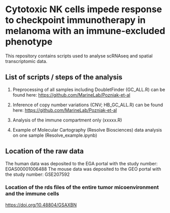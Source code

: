 # Cytotoxic NK cells impede response to checkpoint immunotherapy in melanoma with an immune-excluded phenotype

This repository contains scripts used to analyse scRNAseq and spatial transcriptomic data.

## List of scripts / steps of the analysis

1. Preprocessing of all samples including DoubletFinder (GC_ALL.R) can be found here: https://github.com/MarineLab/Pozniak-et-al
2. Inference of copy number variations (CNV; HB_GC_ALL.R) can be found here: https://github.com/MarineLab/Pozniak-et-al
3. Analysis of the immune compartment only (xxxxx.R)

7. Example of Molecular Cartography (Resolve Biosciences) data analysis on one sample (Resolve_example.ipynb)

## Location of the raw data

The human data was deposited to the EGA portal with the study number: EGAS00001006488
The mouse data was deposited to the GEO portal with the study number: GSE207592

### Location of the rds files of the entire tumor micoenvironment and the immune cells

https://doi.org/10.48804/GSAXBN

